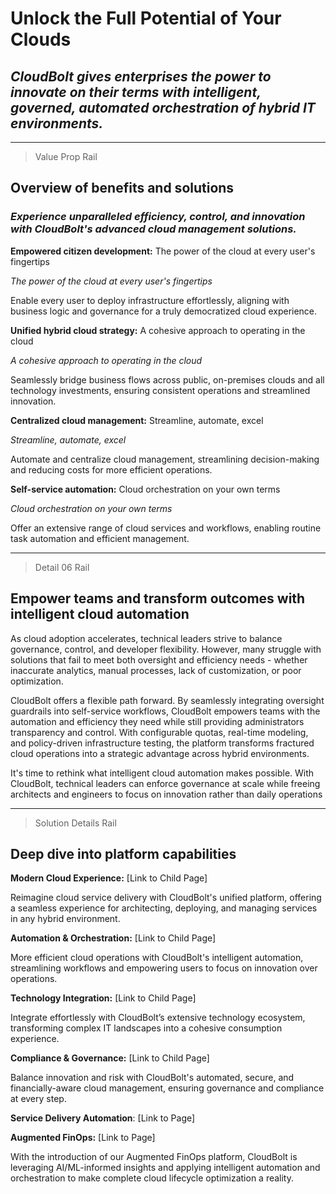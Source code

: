 # Unlock the Full Potential of Your Clouds

## _CloudBolt gives enterprises the power to innovate on their terms with intelligent, governed, automated orchestration of hybrid IT environments._

---

> Value Prop Rail

## Overview of benefits and solutions

### _Experience unparalleled efficiency, control, and innovation with CloudBolt's advanced cloud management solutions._

**Empowered citizen development:** The power of the cloud at every user's fingertips

_The power of the cloud at every user's fingertips_

Enable every user to deploy infrastructure effortlessly, aligning with business logic and governance for a truly democratized cloud experience.

**Unified hybrid cloud strategy:** A cohesive approach to operating in the cloud

_A cohesive approach to operating in the cloud_

Seamlessly bridge business flows across public, on-premises clouds and all technology investments, ensuring consistent operations and streamlined innovation.

**Centralized cloud management:** Streamline, automate, excel

_Streamline, automate, excel_

Automate and centralize cloud management, streamlining decision-making and reducing costs for more efficient operations.

**Self-service automation:** Cloud orchestration on your own terms

_Cloud orchestration on your own terms_

Offer an extensive range of cloud services and workflows, enabling routine task automation and efficient management.

---

> Detail 06 Rail

## Empower teams and transform outcomes with intelligent cloud automation

As cloud adoption accelerates, technical leaders strive to balance governance, control, and developer flexibility. However, many struggle with solutions that fail to meet both oversight and efficiency needs - whether inaccurate analytics, manual processes, lack of customization, or poor optimization.

CloudBolt offers a flexible path forward. By seamlessly integrating oversight guardrails into self-service workflows, CloudBolt empowers teams with the automation and efficiency they need while still providing administrators transparency and control. With configurable quotas, real-time modeling, and policy-driven infrastructure testing, the platform transforms fractured cloud operations into a strategic advantage across hybrid environments.

It's time to rethink what intelligent cloud automation makes possible. With CloudBolt, technical leaders can enforce governance at scale while freeing architects and engineers to focus on innovation rather than daily operations

---

> Solution Details Rail

## Deep dive into platform capabilities

**Modern Cloud Experience:** [Link to Child Page]

Reimagine cloud service delivery with CloudBolt's unified platform, offering a seamless experience for architecting, deploying, and managing services in any hybrid environment.

**Automation & Orchestration:** [Link to Child Page]

More efficient cloud operations with CloudBolt's intelligent automation, streamlining workflows and empowering users to focus on innovation over operations.

**Technology Integration:** [Link to Child Page]

Integrate effortlessly with CloudBolt’s extensive technology ecosystem, transforming complex IT landscapes into a cohesive consumption experience.

**Compliance & Governance:** [Link to Child Page]

Balance innovation and risk with CloudBolt's automated, secure, and financially-aware cloud management, ensuring governance and compliance at every step.

**Service Delivery Automation**: [Link to Page]

**Augmented FinOps:** [Link to Page]

With the introduction of our Augmented FinOps platform, CloudBolt is leveraging AI/ML-informed insights and applying intelligent automation and orchestration to make complete cloud lifecycle optimization a reality.